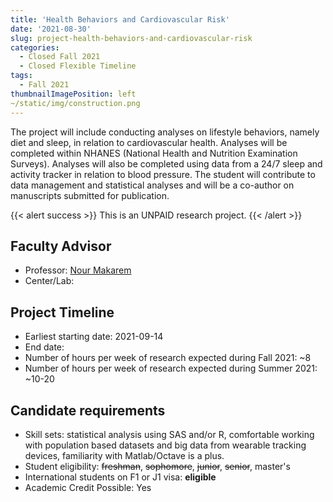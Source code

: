 ```yaml
---
title: 'Health Behaviors and Cardiovascular Risk'
date: '2021-08-30'
slug: project-health-behaviors-and-cardiovascular-risk
categories:
  - Closed Fall 2021 
  - Closed Flexible Timeline
tags:
  - Fall 2021
thumbnailImagePosition: left
~/static/img/construction.png
---
```

The project will include conducting analyses on lifestyle behaviors, namely diet and sleep, in relation to cardiovascular health. Analyses will be completed within NHANES (National Health and Nutrition Examination Surveys). Analyses will also be completed using data from a 24/7 sleep and activity tracker in relation to blood pressure. The student will contribute to data management and statistical analyses and will be a co-author on manuscripts submitted for publication.

<!--more-->

{{< alert success >}}
This is an UNPAID research project.
{{< /alert >}}

## Faculty Advisor
+ Professor: [Nour Makarem](https://www.publichealth.columbia.edu/people/our-faculty/nm2968)
+ Center/Lab: 

## Project Timeline
+ Earliest starting date: 2021-09-14
+ End date: 
+ Number of hours per week of research expected during Fall 2021: ~8
+ Number of hours per week of research expected during Summer 2021: ~10-20

## Candidate requirements
+ Skill sets: statistical analysis using SAS and/or R, comfortable working with population based datasets and big data from wearable tracking devices, familiarity with Matlab/Octave is a plus.
+ Student eligibility: ~~freshman~~, ~~sophomore~~, ~~junior~~, ~~senior~~, master's
+ International students on F1 or J1 visa: **eligible**
+ Academic Credit Possible: Yes

